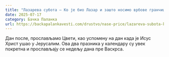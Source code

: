 ```yaml
---
title: "Лазарева субота – Ко је био Лазар и зашто носимо врбове гранчице (ВИДЕО)"
date: 2025-07-17
category: Бачка Паланка
url: https://backapalankavesti.com/drustvo/nase-price/lazareva-subota-ko-je-bio-lazar-i-zasto-nosimo-vrbove-grancice-video/
---
```


Дан после, прослављамо Цвети, као успомену на дан када је Исус Христ ушао у Јерусалим. Ова два празника у календару су увек покретна и прослављају се недељу дана пре Васкрса.
